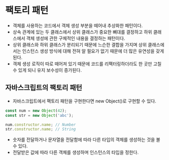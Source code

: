 # 팩토리 패턴

- 객체를 사용하는 코드에서 객체 생성 부분을 떼어내 추상화한 패턴이다.
- 상속 관계에 있는 두 클래스에서 상위 클래스가 중요한 뼈대를 결정하고 하위 클래스에서 객체 생성에 관한 구체적인 내용을 결정하는 패턴이다.
- 상위 클래스와 하위 클래스가 분리되기 때문에 느슨한 결합을 가지며 상위 클래스에서는 인스턴스 생성 방식에 대해 전혀 알 필요가 없기 때문에 더 많은 유연성을 갖게 된다.
- 객체 생성 로직이 따로 떼어져 있기 때문에 코드를 리팩터링하더라도 한 곳만 고칠수 있게 되니 유지 보수성이 증가된다.

## 자바스크립트의 팩토리 패턴

- 자바스크립트에서 팩토리 패턴을 구현한다면 new Object()로 구현할 수 있다.

```js
const num = new Object(42);
const str = new Object('abc');

num.constructor.name; // Number
str.constructor.name; // String
```

- 숫자를 전달하거나 문자열을 전달함에 따라 다른 타입의 객체를 생성하는 것을 볼 수 있다.
- 전달받은 값에 따라 다른 객체를 생성하며 인스턴스의 타입을 정한다.
